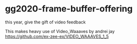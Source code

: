 # gg2020-frame-buffer-offering
this year, give the gift of video feedback

This makes heavy use of Video_Waaaves by andrei jay
https://github.com/ex-zee-ex/VIDEO_WAAAVES_1_5